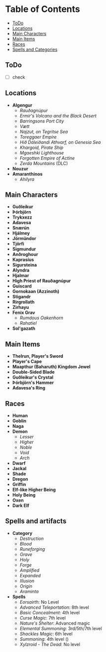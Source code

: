 # Table of Contents
- [ToDo](#todo)
- [Locations](#locations)
- [Main Characters](#main-characters)
- [Main Items](#main-items)
- [Races](#races)
- [Spells and Categories](#spells-and-artifacts)

## ToDo

- [ ] check

## Locations

- **Algengur**
  - *Rauðagnúpur*
  - *Ermir's Volcano and the Black Desert*
  - *Barringsons Port City*
  - *Vætt*
  - *Najzut, on Tegritse Sea*
  - *Toreggaer Empire*
  - *Hið Dáleiðandi Athvarf, on Genesia Sea*
  - *Khargoid, Pirate Ship*
  - *Mgaeshki Lighthouse*
  - *Forgotten Empire of Actine*
  - *Zerda Mountains* (DLC)
- **Nouzur**
- **Amaranthinos**
  - *Ahilyra*

## Main Characters

- **Guðleikur**
- **Þórbjörn**
- **Trykxezz**
- **Adavesa**
- **Snærún**
- **Hjálmey**
- **Jörmündor**
- **Tjörfi**
- **Sigmundur**
- **Anðroghour**
- **Kaprasíus**
- **Sigursteina**
- **Alyndra**
- **Hjalmar**
- **High Priest of Rauðagnúpur**
- **Guiscard**
- **Gornokaan (Azzinoth)**
- **Stigandr**
- **Rirgrollath**
- **Zirhayu**
- **Fenix Grav**
  - *Rumdous Oakenhorn*
  - *Rahatiel*
- **Sol'gazath**

## Main Items

- **Thelrun, Player's Sword**
- **Player's Cape**
- **Maapthur (Baharuth) Kingdom Jewel**
- **Double-Sided Blade**
- **Guðleikur's Crystal**
- **Þórbjörn's Hammer**
- **Adavesa's Ring**

## Races

- **Human**
- **Goblin**
- **Naga**
- **Demon**
  - *Lesser*
  - *Higher*
  - *Noble*
  - *Void*
  - *Arch*
- **Dwarf**
- **Jackal**
- **Shade**
- **Dregon**
- **Griffin**
- **Elf-like Higher Being**
- **Holy Being**
- **Oxen**
- **Dark Elf**

## Spells and artifacts

- **Category**
    - *Destruction*
    - *Blood*
    - *Runeforging*
    - *Grave*
    - *Holy*
    - *Forge*
    - *Amplified*
    - *Expanded*
    - *Illusion*
    - *Origin*
    - *Araminta*
- **Spells**
    - *Eorsairth*: No Level 
    - *Advanced Teleportation*: 8th level
    - *Basic Concealment*: 4th level
    - *Curse Magic*: 7th level
    - *Nature's Shelter*: Advanced magic
    - *Elemental Summoning*: 3rd/5th/7th level
    - *Shackles Magic*: 6th level
    - *Summoning*: 4th level  ()
    - *Xylzroid - The Dead*: No level

# 